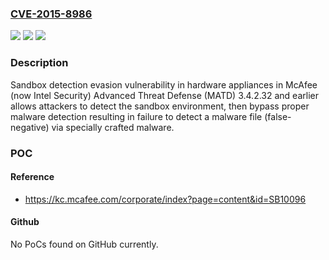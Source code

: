 ### [CVE-2015-8986](https://cve.mitre.org/cgi-bin/cvename.cgi?name=CVE-2015-8986)
![](https://img.shields.io/static/v1?label=Product&message=Advanced%20Threat%20Defense%20(MATD)&color=blue)
![](https://img.shields.io/static/v1?label=Version&message=n%2Fa&color=blue)
![](https://img.shields.io/static/v1?label=Vulnerability&message=Sandbox%20detection%20evasion%20vulnerability&color=brighgreen)

### Description

Sandbox detection evasion vulnerability in hardware appliances in McAfee (now Intel Security) Advanced Threat Defense (MATD) 3.4.2.32 and earlier allows attackers to detect the sandbox environment, then bypass proper malware detection resulting in failure to detect a malware file (false-negative) via specially crafted malware.

### POC

#### Reference
- https://kc.mcafee.com/corporate/index?page=content&id=SB10096

#### Github
No PoCs found on GitHub currently.

